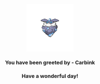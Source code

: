 <p align="center">
    <img src="https://raw.githubusercontent.com/PokeAPI/sprites/master/sprites/pokemon/703.png" width="150" height="150">
</p>
<h3 align="center">You have been greeted by - <b>Carbink</b></h3>
<h3 align="center">Have a wonderful day!</h3>
